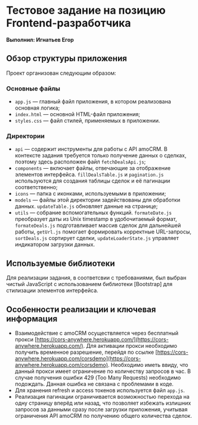 # Тестовое задание на позицию Frontend-разработчика
**Выполнил: Игнатьев Егор**

## Обзор структуры приложения

Проект организован следующим образом:

### Основные файлы
- `app.js` — главный файл приложения, в котором реализована основная логика;
- `index.html` — основной HTML-файл приложения;
- `styles.css` — файл стилей, применяемых в приложении.

### Директории
- `api` — содержит инструменты для работы с API amoCRM. В контексте задания требуется только получение данных о сделках, поэтому здесь расположен файл `fetchDealsApi.js`;
- `components` — включает файлы, отвечающие за отображение элементов интерфейса. `fillDealsTable.js` и `pagination.js` используются для создания таблицы сделок и её пагинации соответственно;
- `icons` — папка с иконками, используемыми в приложении;
- `models` — файлы этой директории задействованы для обработки данных. `updateTable.js` обновляет данные на странице;
- `utils` — собрание вспомогательных функций. `formateDate.js` преобразует даты из Unix timestamp в удобочитаемый формат, `formateDeals.js` подготавливает массив сделок для дальнейшей работы, `getUrl.js` помогает формировать корректные URL-запросы, `sortDeals.js` сортирует сделки, `updateLoaderState.js` управляет индикатором загрузки данных.

## Используемые библиотеки

Для реализации задания, в соответсвии с требованиями, был выбран чистый JavaScript с использованием библиотеки [Bootstrap] для стилизации элементов интерфейса.

## Особенности реализации и ключевая информация

- Взаимодействие с amoCRM осуществляется через бесплатный прокси [https://cors-anywhere.herokuapp.com/](https://cors-anywhere.herokuapp.com/). Для активации прокси необходимо получить временное разрешение, перейдя по ссылке [https://cors-anywhere.herokuapp.com/corsdemo](https://cors-anywhere.herokuapp.com/corsdemo). Необходимо иметь ввиду, что данный прокси имеет ограничение по количеству запросов в час. В случае получения ошибки 429 (Too Many Requests) необходимо подождать. Данная ошибка не связана с проблемами в коде.
- Для хранения refresh и access токенов используется файл `app.js`.
- Реализация пагинации ограничивается возможностью перехода на одну страницу вперёд или назад, что позволяет избежать излишних запросов за данными сразу после загрузки приложения, учитывая ограничения API amoCRM по получению общего количества сделок.